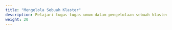```yaml
---
title: "Mengelola Sebuah Klaster"
description: Pelajari tugas-tugas umum dalam pengelolaan sebuah klaster.
weight: 20
---
```


